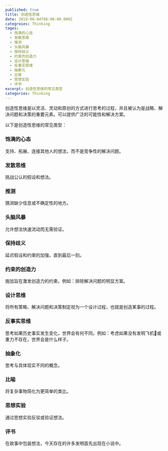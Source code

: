 ```yaml
---
published: true
title: 创造性思维
date: 2019-08-04T08:00:00.000Z
categroies: Thinking
tages:
  - 饱满的心态
  - 发散思维
  - 推测
  - 头脑风暴
  - 保持歧义
  - 约束的创造力
  - 设计思维
  - 反事实思维
  - 抽象化
  - 比喻
  - 思想实验
  - 评书
excerpt: 创造性思维的常见类型
categories: Thinking
---
```

创造性思维是以灵活、灵动和原创的方式进行思考的过程，并且被认为是战略、解决问题和决策的重要元素。可以提供广泛的可能性和解决方案。

以下是创造性思维的常见类型：

### 饱满的心态

支持、拓展、连接其他人的想法，而不是竞争性的解决问题。

### 发散思维

挑战公认的假设和想法。

### 推测

猜测缺少信息或不确定性的地方。

### 头脑风暴

允许想法快速流动而无需验证。

### 保持歧义

延迟假设和约束的加强，直到最后一刻。

### 约束的创造力

施加旨在激发创造力的约束。例如：排除解决问题的明显方案。

### 设计思维

将所有策略、解决问题和决策制定视为一个设计过程，也就是创造某事的过程。

### 反事实思维

思考如果历史事实发生变化，世界会有何不同。例如：考虑如果没有发明飞机🛫或重力不存在，世界会是什么样子。

### 抽象化

思考与具体现实不同的概念。

### 比喻

将复杂事物简化为更简单的类比。

### 思想实验

通过思想实验反驳或验证想法。

### 评书

在故事中包装想法，今天存在的许多发明首先出现在小说中。
